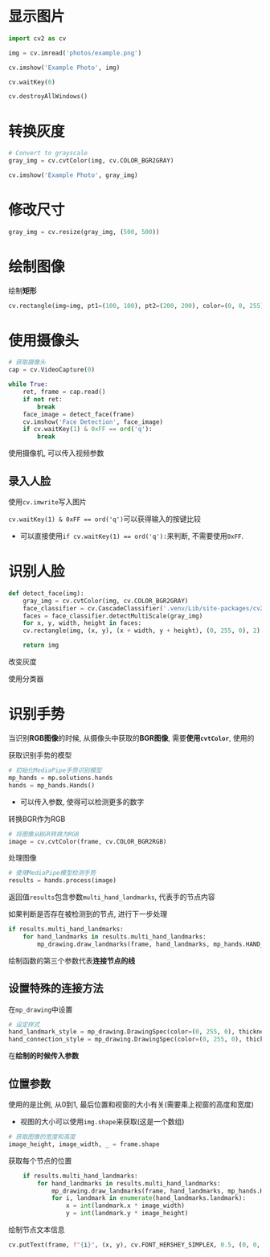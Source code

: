 # 显示图片

```python
import cv2 as cv

img = cv.imread('photos/example.png')

cv.imshow('Example Photo', img)

cv.waitKey(0)

cv.destroyAllWindows()
```



# 转换灰度

```python
# Convert to grayscale
gray_img = cv.cvtColor(img, cv.COLOR_BGR2GRAY)

cv.imshow('Example Photo', gray_img)
```



# 修改尺寸

```python
gray_img = cv.resize(gray_img, (500, 500))
```



# 绘制图像

绘制**矩形**

```python
cv.rectangle(img=img, pt1=(100, 100), pt2=(200, 200), color=(0, 0, 255), thickness=2)
```



# 使用摄像头

```python
# 获取摄像头
cap = cv.VideoCapture(0)

while True:
    ret, frame = cap.read()
    if not ret:
        break
    face_image = detect_face(frame)
    cv.imshow('Face Detection', face_image)
    if cv.waitKey(1) & 0xFF == ord('q'):
        break
```

使用摄像机, 可以传入视频参数



## 录入人脸

使用`cv.imwrite`写入图片

`cv.waitKey(1) & 0xFF == ord('q')`可以获得输入的按键比较

* 可以直接使用`if cv.waitKey(1) == ord('q'):`来判断, 不需要使用`0xFF`.



# 识别人脸

```python
def detect_face(img):
    gray_img = cv.cvtColor(img, cv.COLOR_BGR2GRAY)
    face_classifier = cv.CascadeClassifier('.venv/Lib/site-packages/cv2/data/haarcascade_frontalface_default.xml')
    faces = face_classifier.detectMultiScale(gray_img)
    for x, y, width, height in faces:
    cv.rectangle(img, (x, y), (x + width, y + height), (0, 255, 0), 2)

    return img
```

改变灰度

使用分类器



# 识别手势

当识别**RGB图像**的时候, 从摄像头中获取的**BGR图像**, 需要**使用`cvtColor`**, 使用的



获取识别手势的模型

```python
# 初始化MediaPipe手势识别模型
mp_hands = mp.solutions.hands
hands = mp_hands.Hands()
```

* 可以传入参数, 使得可以检测更多的数字



转换BGR作为RGB

```python
# 将图像从BGR转换为RGB
image = cv.cvtColor(frame, cv.COLOR_BGR2RGB)
```



处理图像

```python
# 使用MediaPipe模型检测手势
results = hands.process(image)
```

返回值`results`包含参数`multi_hand_landmarks`, 代表手的节点内容

如果判断是否存在被检测到的节点, 进行下一步处理



```python
if results.multi_hand_landmarks:
    for hand_landmarks in results.multi_hand_landmarks:
        mp_drawing.draw_landmarks(frame, hand_landmarks, mp_hands.HAND_CONNECTIONS)
```

绘制函数的第三个参数代表**连接节点的线**



## 设置特殊的连接方法

在`mp_drawing`中设置

```python
# 设定样式
hand_landmark_style = mp_drawing.DrawingSpec(color=(0, 255, 0), thickness=2, circle_radius=4)
hand_connection_style = mp_drawing.DrawingSpec(color=(0, 255, 0), thickness=2)
```

在**绘制的时候传入参数**



## 位置参数

使用的是比例, 从0到1, 最后位置和视窗的大小有关(需要乘上视窗的高度和宽度)

* 视图的大小可以使用`img.shape`来获取(这是一个数组)

```python
# 获取图像的宽度和高度
image_height, image_width, _ = frame.shape
```



获取每个节点的位置

```python
    if results.multi_hand_landmarks:
        for hand_landmarks in results.multi_hand_landmarks:
            mp_drawing.draw_landmarks(frame, hand_landmarks, mp_hands.HAND_CONNECTIONS)
            for i, landmark in enumerate(hand_landmarks.landmark):
                x = int(landmark.x * image_width)
                y = int(landmark.y * image_height)
```



绘制节点文本信息

```python
cv.putText(frame, f"{i}", (x, y), cv.FONT_HERSHEY_SIMPLEX, 0.5, (0, 0, 255), 1)
```

